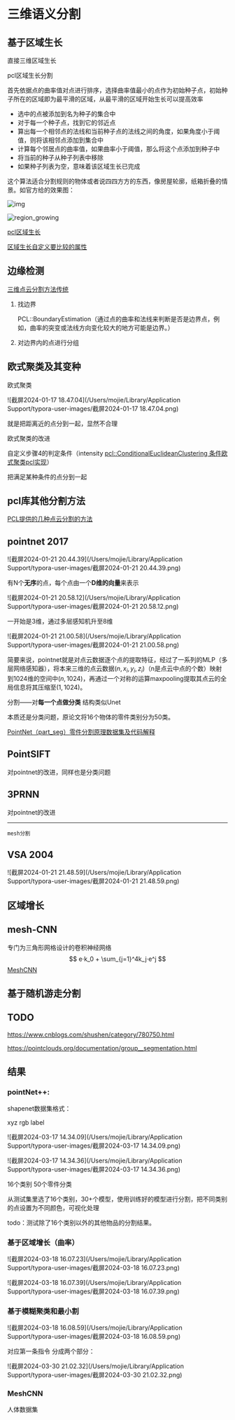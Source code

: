 # 三维语义分割

## 基于区域生长

直接三维区域生长

pcl区域生长分割

首先依据点的曲率值对点进行排序，选择曲率值最小的点作为初始种子点，初始种子所在的区域即为最平滑的区域，从最平滑的区域开始生长可以提高效率

* 选中的点被添加到名为种子的集合中
* 对于每一个种子点，找到它的邻近点
* 算出每一个相邻点的法线和当前种子点的法线之间的角度，如果角度小于阈值，则将该相邻点添加到集合中
* 计算每个邻居点的曲率值，如果曲率小于阈值，那么将这个点添加到种子中
* 将当前的种子从种子列表中移除
* 如果种子列表为空，意味着该区域生长已完成

这个算法适合分割规则的物体或者说四四方方的东西，像房屋轮廓，纸箱折叠的情景。如官方给的效果图：

![img](https://img-blog.csdn.net/20180510144822500?watermark/2/text/aHR0cHM6Ly9ibG9nLmNzZG4ubmV0L0FtYml0aW91c1J1cmFsRG9n/font/5a6L5L2T/fontsize/400/fill/I0JBQkFCMA==/dissolve/70)



![region_growing](/Users/mojie/Downloads/region_growing.png)

[pcl区域生长](https://blog.csdn.net/AmbitiousRuralDog/article/details/80267519)

[区域生长自定义要比较的属性](https://blog.csdn.net/AmbitiousRuralDog/article/details/80278210)

## 边缘检测

[三维点云分割方法传统](https://blog.csdn.net/Yong_Qi2015/article/details/108211936)

1. 找边界

   PCL::BoundaryEstimation（通过点的曲率和法线来判断是否是边界点，例如，曲率的突变或法线方向变化较大的地方可能是边界。）

2. 对边界内的点进行分组

## 欧式聚类及其变种

欧式聚类

![截屏2024-01-17 18.47.04](/Users/mojie/Library/Application Support/typora-user-images/截屏2024-01-17 18.47.04.png)



就是把距离近的点分到一起，显然不合理



欧式聚类的改进

自定义步骤4的判定条件（intensity [pcl::ConditionalEuclideanClustering 条件欧式聚类pcl实现](https://pcl.readthedocs.io/projects/tutorials/en/master/conditional_euclidean_clustering.html#conditional-euclidean-clustering)）

把满足某种条件的点分到一起

## pcl库其他分割方法

[PCL提供的几种点云分割的方法](https://blog.csdn.net/AmbitiousRuralDog/article/details/80283518?spm=1001.2014.3001.5502)

## pointnet 2017

![截屏2024-01-21 20.44.39](/Users/mojie/Library/Application Support/typora-user-images/截屏2024-01-21 20.44.39.png)

有N个**无序**的点，每个点由一个**D维的向量**来表示

![截屏2024-01-21 20.58.12](/Users/mojie/Library/Application Support/typora-user-images/截屏2024-01-21 20.58.12.png)

一开始是3维，通过多层感知机升至8维 

![截屏2024-01-21 21.00.58](/Users/mojie/Library/Application Support/typora-user-images/截屏2024-01-21 21.00.58.png)

简要来说，pointnet就是对点云数据逐个点的提取特征，经过了一系列的MLP（多层网络感知器），将本来三维的点云数据$(n,x_i,y_i,z_i)$（n是点云中点的个数）映射到1024维的空间中$(n,1024)$，再通过一个对称的运算maxpooling提取其点云的全局信息将其压缩至$(1,1024)$。

分割——对**每一个点做分类** 结构类似Unet

本质还是分类问题，原论文将16个物体的零件类别分为50类。

[PointNet（part_seg）零件分割原理数据集及代码解释](https://blog.csdn.net/CSDNcylinux/article/details/107033203?spm=1001.2101.3001.6650.1&utm_medium=distribute.pc_relevant.none-task-blog-2%7Edefault%7EBlogCommendFromBaidu%7ERate-1-107033203-blog-129546380.235%5Ev40%5Epc_relevant_anti_vip&depth_1-utm_source=distribute.pc_relevant.none-task-blog-2%7Edefault%7EBlogCommendFromBaidu%7ERate-1-107033203-blog-129546380.235%5Ev40%5Epc_relevant_anti_vip&utm_relevant_index=2)

## PointSIFT

对pointnet的改进，同样也是分类问题

## 3PRNN

对pointnet的改进

---

`mesh分割`



## VSA 2004

![截屏2024-01-21 21.48.59](/Users/mojie/Library/Application Support/typora-user-images/截屏2024-01-21 21.48.59.png)



## 区域增长



## mesh-CNN

专门为三角形网格设计的卷积神经网络
$$
e·k_0 + \sum_{j=1}^4k_j·e^j
$$
[MeshCNN](https://www.cnblogs.com/xiaxuexiaoab/p/17896649.html)

## 基于随机游走分割



## TODO

https://www.cnblogs.com/shushen/category/780750.html

https://pointclouds.org/documentation/group__segmentation.html



## 结果

### pointNet++:

shapenet数据集格式：

xyz rgb label

![截屏2024-03-17 14.34.09](/Users/mojie/Library/Application Support/typora-user-images/截屏2024-03-17 14.34.09.png)

![截屏2024-03-17 14.34.36](/Users/mojie/Library/Application Support/typora-user-images/截屏2024-03-17 14.34.36.png)

16个类别 50个零件分类

从测试集里选了16个类别，30+个模型，使用训练好的模型进行分割，把不同类别的点设置为不同颜色，可视化处理

todo：测试除了16个类别以外的其他物品的分割结果。

### 基于区域增长（曲率）

![截屏2024-03-18 16.07.23](/Users/mojie/Library/Application Support/typora-user-images/截屏2024-03-18 16.07.23.png)

![截屏2024-03-18 16.07.39](/Users/mojie/Library/Application Support/typora-user-images/截屏2024-03-18 16.07.39.png)

### 基于模糊聚类和最小割

![截屏2024-03-18 16.08.59](/Users/mojie/Library/Application Support/typora-user-images/截屏2024-03-18 16.08.59.png)

对应第一条指令 分成两个部分：

![截屏2024-03-30 21.02.32](/Users/mojie/Library/Application Support/typora-user-images/截屏2024-03-30 21.02.32.png)

### MeshCNN

人体数据集
